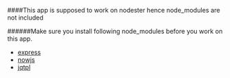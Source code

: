 ####This app is supposed to work on nodester hence node_modules are not included 

######Make sure you install following node_modules before you work on this app.
* [express](http://expressjs.org)
* [nowjs](http://nowjs.org)
* [jqtpl](https://github.com/kof/node-jqtpl)